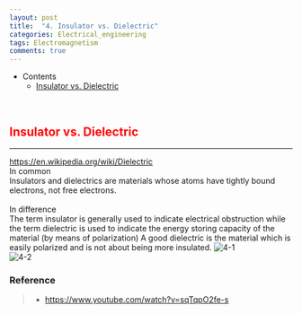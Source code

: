 ```yaml
---
layout: post
title:  "4. Insulator vs. Dielectric"
categories: Electrical_engineering
tags: Electromagnetism
comments: true
---
```


- Contents
	- [Insulator vs. Dielectric](#insulator-vs.-dielectric)


<br/>

## <span style="color:red">Insulator vs. Dielectric</span>		
---  
https://en.wikipedia.org/wiki/Dielectric
<br/>
In common
<br/>
Insulators and dielectrics are materials whose atoms have tightly bound electrons, not free electrons.
<br/>
<br/>
In difference
<br/>
The term insulator is generally used to indicate electrical obstruction while the term dielectric is used to indicate the energy storing capacity of the material (by means of polarization) A good dielectric is the material which is easily polarized and is not about being more insulated.
![4-1](https://kohmbae.github.io/assets/img/Electrical_engineering/Electromagnetism/4-1.jpg)  
![4-2](https://kohmbae.github.io/assets/img/Electrical_engineering/Electromagnetism/4-2.jpg)  

### Reference  
> - https://www.youtube.com/watch?v=sqTqpO2fe-s
